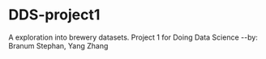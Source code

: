 # DDS-project1
A exploration into brewery datasets. Project 1 for Doing Data Science
--by: Branum Stephan, Yang Zhang

